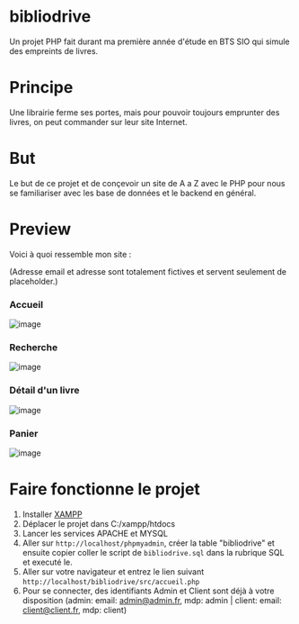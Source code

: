# bibliodrive
Un projet PHP fait durant ma première année d'étude en BTS SIO qui simule des empreints de livres.

# Principe

Une librairie ferme ses portes, mais pour pouvoir toujours emprunter des livres, on peut commander sur leur site Internet.

# But

Le but de ce projet et de conçevoir un site de A a Z avec le PHP pour nous se familiariser avec les base de données et le backend en général.

# Preview

Voici à quoi ressemble mon site :

(Adresse email et adresse sont totalement fictives et servent seulement de placeholder.)

### Accueil
![image](https://github.com/LOUDO56/bibliodrive/assets/117168736/838bf640-933e-4f47-b341-b6d75d5e6a7c)

### Recherche
![image](https://github.com/LOUDO56/bibliodrive/assets/117168736/b789dff1-48e1-4603-b674-db90d99f1404)

### Détail d'un livre
![image](https://github.com/LOUDO56/bibliodrive/assets/117168736/e51846cf-2a72-4a08-9e43-a18fd470c0e3)

### Panier
![image](https://github.com/LOUDO56/bibliodrive/assets/117168736/a44177c1-f75f-4f4b-9c96-6d14f60bc18f)

# Faire fonctionne le projet

1. Installer <a href="https://www.apachefriends.org/fr/index.html">XAMPP</a>
2. Déplacer le projet dans C:/xampp/htdocs
3. Lancer les services APACHE et MYSQL
4. Aller sur `http://localhost/phpmyadmin`, créer la table "bibliodrive" et ensuite copier coller le script de `bibliodrive.sql` dans la rubrique SQL et executé le.
5. Aller sur votre navigateur et entrez le lien suivant `http://localhost/bibliodrive/src/accueil.php`
6. Pour se connecter, des identifiants Admin et Client sont déjà à votre disposition (admin: email: admin@admin.fr, mdp: admin | client: email: client@client.fr, mdp: client)
